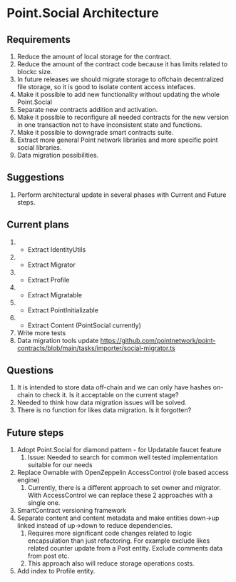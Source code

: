 # Point.Social Architecture

## Requirements

1. Reduce the amount of local storage for the contract.
2. Reduce the amount of the contract code because it has limits related to blockc size.
3. In future releases we should migrate storage to offchain decentralized file storage, so it is good to isolate content access intefaces.
4. Make it possible to add new functionality without updating the whole Point.Social
5. Separate new contracts addition and activation.
6. Make it possible to reconfigure all needed contracts for the new version in one transaction not to have inconsistent state and functions.
7. Make it possible to downgrade smart contracts suite.
8. Extract more general Point network libraries and more specific point social libraries.
9. Data migration possibilities.

## Suggestions
1. Perform architectural update in several phases with Current and Future steps.

## Current plans
1. + Extract IdentityUtils
2. + Extract Migrator
3. + Extract Profile
4. + Extract Migratable
5. + Extract PointInitializable
6. + Extract Content (PointSocial currently)
7. Write more tests
9. Data migration tools update https://github.com/pointnetwork/point-contracts/blob/main/tasks/importer/social-migrator.ts

## Questions
1. It is intended to store data off-chain and we can only have hashes on-chain to check it. Is it acceptable on the current stage?
2. Needed to think how data migration issues will be solved.
3. There is no function for likes data migration. Is it forgotten?

## Future steps
1. Adopt Point.Social for diamond pattern - for Updatable faucet feature
    1. Issue: Needed to search for common well tested implementation suitable for our needs
2. Replace Ownable with OpenZeppelin AccessControl (role based access engine)
   1. Currently, there is a different approach to set owner and migrator. With AccessControl we can replace these 2 approaches with a single one.
3. SmartContract versioning framework
4. Separate content and content metadata and make entities down->up linked instead of up->down to reduce dependencies. 
   1. Requires more significant code changes related to logic encapsulation than just refactoring. For example exclude likes related counter update from a Post entity. Exclude comments data from post etc.
   2. This approach also will reduce storage operations costs.
5. Add index to Profile entity.